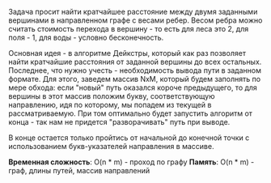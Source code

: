 Задача просит найти кратчайшее расстояние между двумя заданными вершинами в направленном графе с весами ребер. Весом ребра можно считать стоимость перехода в вершину - то есть для леса это 2, для поля - 1, для воды - условно бесконечность.

Основная идея - в алгоритме Дейкстры, который как раз позволяет найти кратчайшие расстояния от заданной вершины до всех остальных. Последнее, что нужно учесть - необходимость вывода пути в заданном формате. Для этого, заведем массив NxM, который будем заполнять по мере обхода: если "новый" путь оказался короче предыдущего, то для вершины в этот массив положим букву, соответствующую направлению, идя по которому, мы попадем из текущей в рассматриваемую. При том оптимально будет запустить алгоритм от конца - так нам не придется "разворачивать" путь при выводе.

В конце остается только пройтись от начальной до конечной точки с использованием букв-указателей направления в массиве.

**Временная сложность**: O(n * m) - проход по графу
**Память**: O(n * m) - граф, длины путей, массив направлений
